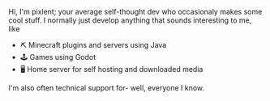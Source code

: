 Hi, I'm pixlent; your average self-thought dev who occasionaly makes some cool stuff.
I normally just develop anything that sounds interesting to me, like
- ⛏️ Minecraft plugins and servers using Java
- 🕹️ Games using Godot
- 🖥️ Home server for self hosting and downloaded media

I'm also often technical support for- well, everyone I know.
